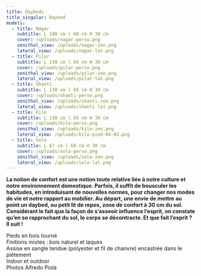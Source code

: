 ```yaml
---
title: Daybeds
title_singular: Daybed
models:
  - title: Nagar
    subtitle: L 180 cm l 60 cm H 30 cm
    cover: /uploads/nagar-perso.png
    zenithal_view: /uploads/nagar-zen.png
    lateral_view: /uploads/nagar-lat.png
  - title: Pilar
    subtitle: L 130 cm l 65 cm H 30 cm
    cover: /uploads/pilar-perso.png
    zenithal_view: /uploads/pilar-zen.png
    lateral_view: /uploads/pilar-lat.png
  - title: Shanti
    subtitle: L 130 cm l 65 cm H 30 cm
    cover: /uploads/shanti-perso.png
    zenithal_view: /uploads/shanti-zen.png
    lateral_view: /uploads/shanti-lat.png
  - title: Kilo
    subtitle: L 130 cm l 65 cm H 30 cm
    cover: /uploads/kilo-perso.png
    zenithal_view: /uploads/kilo-zen.png
    lateral_view: /uploads/kilo-pied-04-02.png
  - title: Solo
    subtitle: L 67 cm l 60 cm H 30 cm
    cover: /uploads/solo-perso.png
    zenithal_view: /uploads/solo-zen.png
    lateral_view: /uploads/solo-lat.png
---
```


**La notion de confort est une notion toute relative liée à notre culture et notre environnement domestique. Parfois, il suffit de bousculer les habitudes, en introduisant de nouvelles normes, pour changer nos modes de vie et notre rapport au mobilier. Au départ, une envie de mettre au point un daybed, ou petit lit de repos, zone de confort à 30 cm du sol. Considérant le fait que la façon de s’asseoir influence l’esprit, on constate qu’en se rapprochant du sol, le corps se décontracte. Et que fait l’esprit ? Il suit !**

Pieds en bois tourné  
Finitions mixtes : bois naturel et laques  
Assise en sangle tendue (polyester et fil de chanvre) encastrée dans le piétement  
Indoor et outdoor  
Photos Alfredo Piola

